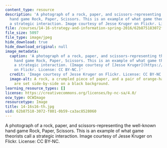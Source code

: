 ```yaml
---
content_type: resource
description: 'A photograph of a rock, paper, and scissors-representing the well-known
  hand game Rock, Paper, Scissors. This is an example of what game theorists call
  a strategic interaction. Image courtesy of Jesse Kruger on Flickr. License: CC BY-NC.'
file: /courses/14-16-strategy-and-information-spring-2016/62b875183072f8010b59ca3ac8528060_14-16s16-th.jpg
file_size: 5097
file_type: image/jpeg
hide_download: true
hide_download_original: null
image_metadata:
  caption: 'A photograph of a rock, paper, and scissors-representing the well-known
    hand game Rock, Paper, Scissors. This is an example of what game theorists call
    a strategic interaction. (Image courtesy of [Jesse Kruger](https://www.flickr.com/photos/jessekruger/464375923/sizes/l)
    on Flickr. License: CC BY-NC.)'
  credit: 'Image courtesy of Jesse Kruger on Flickr. License: CC BY-NC.'
  image-alt: A rock, a crumpled piece of paper, and a pair of orange-handled scissors
    are set side-by-side on a black background.
learning_resource_types: []
license: https://creativecommons.org/licenses/by-nc-sa/4.0/
ocw_type: OCWImage
resourcetype: Image
title: 14-16s16-th.jpg
uid: 62b87518-3072-f801-0b59-ca3ac8528060
---
```

A photograph of a rock, paper, and scissors-representing the well-known hand game Rock, Paper, Scissors. This is an example of what game theorists call a strategic interaction. Image courtesy of Jesse Kruger on Flickr. License: CC BY-NC.